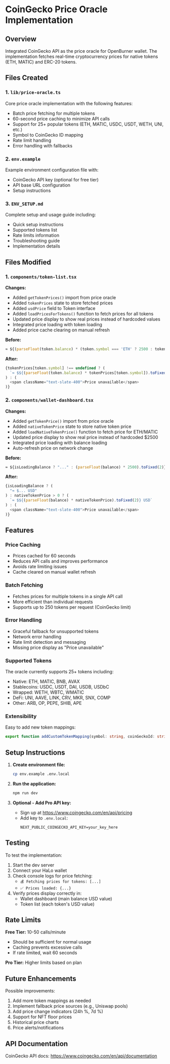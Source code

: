 # CoinGecko Price Oracle Implementation

## Overview

Integrated CoinGecko API as the price oracle for OpenBurner wallet. The implementation fetches real-time cryptocurrency prices for native tokens (ETH, MATIC) and ERC-20 tokens.

## Files Created

### 1. `lib/price-oracle.ts`
Core price oracle implementation with the following features:
- Batch price fetching for multiple tokens
- 60-second price caching to minimize API calls
- Support for 25+ popular tokens (ETH, MATIC, USDC, USDT, WETH, UNI, etc.)
- Symbol to CoinGecko ID mapping
- Rate limit handling
- Error handling with fallbacks

### 2. `env.example`
Example environment configuration file with:
- CoinGecko API key (optional for free tier)
- API base URL configuration
- Setup instructions

### 3. `ENV_SETUP.md`
Complete setup and usage guide including:
- Quick setup instructions
- Supported tokens list
- Rate limits information
- Troubleshooting guide
- Implementation details

## Files Modified

### 1. `components/token-list.tsx`
**Changes:**
- Added `getTokenPrices()` import from price oracle
- Added `tokenPrices` state to store fetched prices
- Added `usdPrice` field to Token interface
- Added `loadPricesForTokens()` function to fetch prices for all tokens
- Updated price display to show real prices instead of hardcoded values
- Integrated price loading with token loading
- Added price cache clearing on manual refresh

**Before:**
```typescript
≈ ${(parseFloat(token.balance) * (token.symbol === 'ETH' ? 2500 : token.symbol === 'USDT' || token.symbol === 'USDC' ? 1 : 0)).toFixed(2)}
```

**After:**
```typescript
{tokenPrices[token.symbol] !== undefined ? (
  `≈ $${(parseFloat(token.balance) * tokenPrices[token.symbol]).toFixed(2)}`
) : (
  <span className="text-slate-400">Price unavailable</span>
)}
```

### 2. `components/wallet-dashboard.tsx`
**Changes:**
- Added `getTokenPrice()` import from price oracle
- Added `nativeTokenPrice` state to store native token price
- Added `loadNativeTokenPrice()` function to fetch price for ETH/MATIC
- Updated price display to show real price instead of hardcoded $2500
- Integrated price loading with balance loading
- Auto-refresh price on network change

**Before:**
```typescript
≈ ${isLoadingBalance ? "..." : (parseFloat(balance) * 2500).toFixed(2)} USD
```

**After:**
```typescript
{isLoadingBalance ? (
  "≈ $... USD"
) : nativeTokenPrice > 0 ? (
  `≈ $${(parseFloat(balance) * nativeTokenPrice).toFixed(2)} USD`
) : (
  <span className="text-slate-400">Price unavailable</span>
)}
```

## Features

### Price Caching
- Prices cached for 60 seconds
- Reduces API calls and improves performance
- Avoids rate limiting issues
- Cache cleared on manual wallet refresh

### Batch Fetching
- Fetches prices for multiple tokens in a single API call
- More efficient than individual requests
- Supports up to 250 tokens per request (CoinGecko limit)

### Error Handling
- Graceful fallback for unsupported tokens
- Network error handling
- Rate limit detection and messaging
- Missing price display as "Price unavailable"

### Supported Tokens
The oracle currently supports 25+ tokens including:
- Native: ETH, MATIC, BNB, AVAX
- Stablecoins: USDC, USDT, DAI, USDB, USDbC
- Wrapped: WETH, WBTC, WMATIC
- DeFi: UNI, AAVE, LINK, CRV, MKR, SNX, COMP
- Other: ARB, OP, PEPE, SHIB, APE

### Extensibility
Easy to add new token mappings:
```typescript
export function addCustomTokenMapping(symbol: string, coinGeckoId: string): void
```

## Setup Instructions

1. **Create environment file:**
   ```bash
   cp env.example .env.local
   ```

2. **Run the application:**
   ```bash
   npm run dev
   ```

3. **Optional - Add Pro API key:**
   - Sign up at https://www.coingecko.com/en/api/pricing
   - Add key to `.env.local`:
     ```
     NEXT_PUBLIC_COINGECKO_API_KEY=your_key_here
     ```

## Testing

To test the implementation:

1. Start the dev server
2. Connect your HaLo wallet
3. Check console logs for price fetching:
   - `💰 Fetching prices for tokens: [...]`
   - `✅ Prices loaded: {...}`
4. Verify prices display correctly in:
   - Wallet dashboard (main balance USD value)
   - Token list (each token's USD value)

## Rate Limits

**Free Tier:** 10-50 calls/minute
- Should be sufficient for normal usage
- Caching prevents excessive calls
- If rate limited, wait 60 seconds

**Pro Tier:** Higher limits based on plan

## Future Enhancements

Possible improvements:
1. Add more token mappings as needed
2. Implement fallback price sources (e.g., Uniswap pools)
3. Add price change indicators (24h %, 7d %)
4. Support for NFT floor prices
5. Historical price charts
6. Price alerts/notifications

## API Documentation

CoinGecko API docs: https://www.coingecko.com/en/api/documentation

